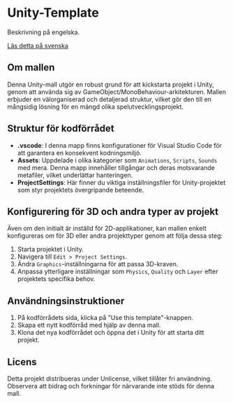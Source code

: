 # Unity-Template

Beskrivning på engelska.

[Läs detta på svenska](./README.se.md)

## Om mallen

Denna Unity-mall utgör en robust grund för att kickstarta projekt i Unity, genom att använda sig av GameObject/MonoBehaviour-arkitekturen. Mallen erbjuder en välorganiserad och detaljerad struktur, vilket gör den till en mångsidig lösning för en mängd olika spelutvecklingsprojekt.

## Struktur för kodförrådet

- **.vscode**: I denna mapp finns konfigurationer för Visual Studio Code för att garantera en konsekvent kodningsmiljö.
- **Assets**: Uppdelade i olika kategorier som `Animations`, `Scripts`, `Sounds` med mera. Denna mapp innehåller tillgångar och deras motsvarande metafiler, vilket underlättar hanteringen.
- **ProjectSettings**: Här finner du viktiga inställningsfiler för Unity-projektet som styr projektets övergripande beteende.

## Konfigurering för 3D och andra typer av projekt

Även om den initialt är inställd för 2D-applikationer, kan mallen enkelt konfigureras om för 3D eller andra projekttyper genom att följa dessa steg:
1. Starta projektet i Unity.
2. Navigera till `Edit > Project Settings`.
3. Ändra `Graphics`-inställningarna för att passa 3D-kraven.
4. Anpassa ytterligare inställningar som `Physics`, `Quality` och `Layer` efter projektets specifika behov.

## Användningsinstruktioner

1. På kodförrådets sida, klicka på "Use this template"-knappen.
2. Skapa ett nytt kodförråd med hjälp av denna mall.
3. Klona det nya kodförrådet och öppna det i Unity för att starta ditt projekt.

## Licens

Detta projekt distribueras under Unlicense, vilket tillåter fri användning. Observera att bidrag och forkningar för närvarande inte stöds för denna mall.
